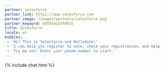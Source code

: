```yaml
---
partner: salesforce
partner_link: https://www.salesforce.com
partner_image: /images/partners/salesforce.png
partner_keyword: VOTESALESFORCE
title: Salesforce
locale: en
bubbles:
 - 'Hi! This is Salesforce and HelloVote!'
 - 'I can help you register to vote, check your registration, and help your friends register.'
 - 'Try me out! Enter your phone number to start.'
---
```

{% include chat.html %}



